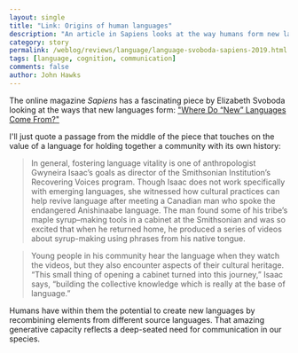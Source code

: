 ```yaml
---
layout: single
title: "Link: Origins of human languages"
description: "An article in Sapiens looks at the way humans form new languages."
category: story
permalink: /weblog/reviews/language/language-svoboda-sapiens-2019.html
tags: [language, cognition, communication]
comments: false
author: John Hawks
---
```



The online magazine <em>Sapiens</em> has a fascinating piece by Elizabeth Svoboda looking at the ways that new languages form: <a href="https://www.sapiens.org/language/new-languages-discovered/">"Where Do “New” Languages Come From?"</a>

I'll just quote a passage from the middle of the piece that touches on the value of a language for holding together a community with its own history:

<blockquote>In general, fostering language vitality is one of anthropologist Gwyneira Isaac’s goals as director of the Smithsonian Institution’s Recovering Voices program. Though Isaac does not work specifically with emerging languages, she witnessed how cultural practices can help revive language after meeting a Canadian man who spoke the endangered Anishinaabe language. The man found some of his tribe’s maple syrup–making tools in a cabinet at the Smithsonian and was so excited that when he returned home, he produced a series of videos about syrup-making using phrases from his native tongue.</blockquote>

<blockquote>Young people in his community hear the language when they watch the videos, but they also encounter aspects of their cultural heritage. “This small thing of opening a cabinet turned into this journey,” Isaac says, “building the collective knowledge which is really at the base of language.”</blockquote>

Humans have within them the potential to create new languages by recombining elements from different source languages. That amazing generative capacity reflects a deep-seated need for communication in our species.

